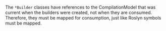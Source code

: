 The `*Builder` classes have references to the CompilationModel that was 
current when the builders were created, not when they are consumed. Therefore,
they must be mapped for consumption, just like Roslyn symbols must be mapped.